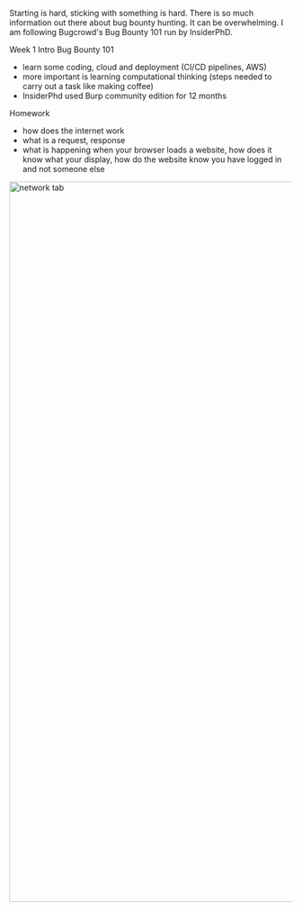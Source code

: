 Starting is hard, sticking with something is hard. There is so much information out there about bug bounty hunting. It can be overwhelming. I am following Bugcrowd's Bug Bounty 101 run by InsiderPhD.

Week 1 Intro Bug Bounty 101

- learn some coding, cloud and deployment (CI/CD pipelines, AWS)
- more important is learning computational thinking (steps needed to carry out a task like making coffee)
- InsiderPhd used Burp community edition for 12 months

Homework
- how does the internet work
- what is a request, response 
- what is happening when your browser loads a website, how does it know what your display, how do the website know you have logged in and not someone else





<img width="1279" alt="network tab" src="https://user-images.githubusercontent.com/69569412/232205452-ef80c045-0ad4-48f6-aa4e-023cf6722497.png">


